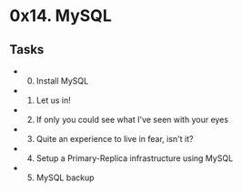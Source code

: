 # 0x14. MySQL

## Tasks
- 0. Install MySQL
- 1. Let us in!
- 2. If only you could see what I've seen with your eyes
- 3. Quite an experience to live in fear, isn't it?
- 4. Setup a Primary-Replica infrastructure using MySQL
- 5. MySQL backup
